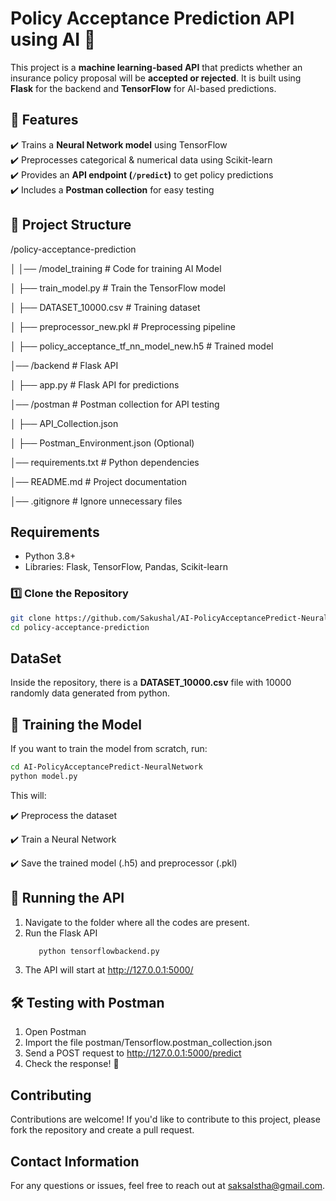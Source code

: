 # Policy Acceptance Prediction API using AI 🚀  

This project is a **machine learning-based API** that predicts whether an insurance policy proposal will be **accepted or rejected**. It is built using **Flask** for the backend and **TensorFlow** for AI-based predictions.  

## 📌 Features  
✔️ Trains a **Neural Network model** using TensorFlow  
✔️ Preprocesses categorical & numerical data using Scikit-learn  
✔️ Provides an **API endpoint (`/predict`)** to get policy predictions  
✔️ Includes a **Postman collection** for easy testing  

## 📂 Project Structure  
/policy-acceptance-prediction 

│ │── /model_training # Code for training AI Model

│ ├── train_model.py # Train the TensorFlow model

│ ├── DATASET_10000.csv # Training dataset

│ ├── preprocessor_new.pkl # Preprocessing pipeline

│ ├── policy_acceptance_tf_nn_model_new.h5 # Trained model

│── /backend # Flask API

│ ├── app.py # Flask API for predictions

│── /postman # Postman collection for API testing

│ ├── API_Collection.json

│ ├── Postman_Environment.json (Optional)

│── requirements.txt # Python dependencies

│── README.md # Project documentation

│── .gitignore # Ignore unnecessary files

## Requirements
- Python 3.8+
- Libraries: Flask, TensorFlow, Pandas, Scikit-learn

### 1️⃣ Clone the Repository  
```bash
git clone https://github.com/Sakushal/AI-PolicyAcceptancePredict-NeuralNetwork.git
cd policy-acceptance-prediction
````

## DataSet
Inside the repository, there is a **DATASET_10000.csv** file with 10000 randomly data generated from python.

## 🧠 Training the Model
If you want to train the model from scratch, run:

```bash
cd AI-PolicyAcceptancePredict-NeuralNetwork
python model.py
````

This will:

✔️ Preprocess the dataset

✔️ Train a Neural Network

✔️ Save the trained model (.h5) and preprocessor (.pkl)


## 🚀 Running the API
1. Navigate to the folder where all the codes are present.
2. Run the Flask API
   ```bash
      python tensorflowbackend.py
   ````
3. The API will start at http://127.0.0.1:5000/   

## 🛠️ Testing with Postman
1. Open Postman
2. Import the file postman/Tensorflow.postman_collection.json
3. Send a POST request to http://127.0.0.1:5000/predict
4. Check the response! 🚀

## Contributing
Contributions are welcome! If you'd like to contribute to this project, please fork the repository and create a pull request.

## Contact Information
For any questions or issues, feel free to reach out at saksalstha@gmail.com.



